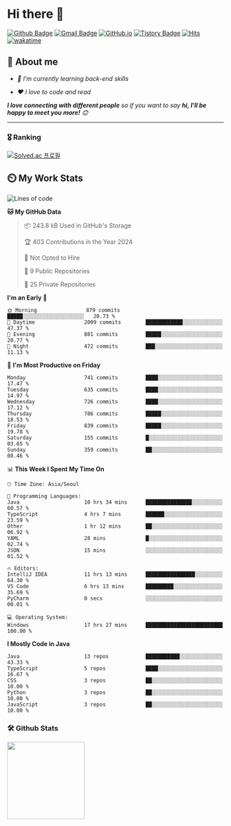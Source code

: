 # Hi there 👋
[![Github Badge](https://img.shields.io/badge/-uiw6unoh-grey?style=flat&logo=github&logoColor=white&link=https://github.com/uiw6unoh/)](https://www.github.com/uiw6unoh/) 
[![Gmail Badge](https://img.shields.io/badge/-uiw6unoh@naver.com-c14438?style=flat&logo=Gmail&logoColor=white&link=mailto:uiw6unoh@naver.com)](mailto:uiw6unoh@naver.com) 
[![GitHub.io](https://img.shields.io/badge/GitHub.io-orange?style=flat&logoColor=white)](https://uiw6unoh.github.io/)
[![Tistory Badge](https://img.shields.io/badge/Tech%20Blog-yellow?style=flat&logoColor=white)](https://www.uiw6unoh.com/)
[![Hits](https://hits.seeyoufarm.com/api/count/incr/badge.svg?url=https%3A%2F%2Fgithub.com%2Fuiw6unoh&count_bg=%2379C83D&title_bg=%23555555&icon=&icon_color=%23E7E7E7&title=hits&edge_flat=false)](https://hits.seeyoufarm.com)
[![wakatime](https://wakatime.com/badge/user/54252e40-b19e-45e1-9ec9-fb1c5a26c628.svg)](https://wakatime.com/@54252e40-b19e-45e1-9ec9-fb1c5a26c628)
<!-- [![Portfolio Badge](https://img.shields.io/badge/portfolio-web-blue?style=flat&link=https://github.com/uiw6unoh/)](https://github.com/uiw6unoh/)  -->

## 💬 About me
<em>
 
- 🌱 I’m currently learning back-end skills
 
- ❤️ I love to code and read
</em>

<em><b>I love connecting with different people</b> so if you want to say <b>hi, I'll be happy to meet you more!</b> 😊</em>

---
### 🎖️ Ranking
[![Solved.ac 프로필](http://mazassumnida.wtf/api/v2/generate_badge?boj=uiw6unoh)](https://www.acmicpc.net/user/uiw6unoh)

## ⏲️ My Work Stats
<!--[![uiw6unoh's wakatime stats](https://github-readme-stats.vercel.app/api/wakatime?username=uiw6unoh)]-->

<!--START_SECTION:waka-->
![Lines of code](https://img.shields.io/badge/From%20Hello%20World%20I%27ve%20Written-3.0%20million%20lines%20of%20code-blue)

**🐱 My GitHub Data** 

> 📦 243.8 kB Used in GitHub's Storage 
 > 
> 🏆 403 Contributions in the Year 2024
 > 
> 🚫 Not Opted to Hire
 > 
> 📜 9 Public Repositories 
 > 
> 🔑 25 Private Repositories 
 > 
**I'm an Early 🐤** 

```text
🌞 Morning                879 commits         █████░░░░░░░░░░░░░░░░░░░░   20.73 % 
🌆 Daytime                2009 commits        ████████████░░░░░░░░░░░░░   47.37 % 
🌃 Evening                881 commits         █████░░░░░░░░░░░░░░░░░░░░   20.77 % 
🌙 Night                  472 commits         ███░░░░░░░░░░░░░░░░░░░░░░   11.13 % 
```
📅 **I'm Most Productive on Friday** 

```text
Monday                   741 commits         ████░░░░░░░░░░░░░░░░░░░░░   17.47 % 
Tuesday                  635 commits         ████░░░░░░░░░░░░░░░░░░░░░   14.97 % 
Wednesday                726 commits         ████░░░░░░░░░░░░░░░░░░░░░   17.12 % 
Thursday                 786 commits         █████░░░░░░░░░░░░░░░░░░░░   18.53 % 
Friday                   839 commits         █████░░░░░░░░░░░░░░░░░░░░   19.78 % 
Saturday                 155 commits         █░░░░░░░░░░░░░░░░░░░░░░░░   03.65 % 
Sunday                   359 commits         ██░░░░░░░░░░░░░░░░░░░░░░░   08.46 % 
```


📊 **This Week I Spent My Time On** 

```text
🕑︎ Time Zone: Asia/Seoul

💬 Programming Languages: 
Java                     10 hrs 34 mins      ███████████████░░░░░░░░░░   60.57 % 
TypeScript               4 hrs 7 mins        ██████░░░░░░░░░░░░░░░░░░░   23.59 % 
Other                    1 hr 12 mins        ██░░░░░░░░░░░░░░░░░░░░░░░   06.92 % 
YAML                     28 mins             █░░░░░░░░░░░░░░░░░░░░░░░░   02.74 % 
JSON                     15 mins             ░░░░░░░░░░░░░░░░░░░░░░░░░   01.52 % 

🔥 Editors: 
IntelliJ IDEA            11 hrs 13 mins      ████████████████░░░░░░░░░   64.30 % 
VS Code                  6 hrs 13 mins       █████████░░░░░░░░░░░░░░░░   35.69 % 
PyCharm                  0 secs              ░░░░░░░░░░░░░░░░░░░░░░░░░   00.01 % 

💻 Operating System: 
Windows                  17 hrs 27 mins      █████████████████████████   100.00 % 
```

**I Mostly Code in Java** 

```text
Java                     13 repos            ███████████░░░░░░░░░░░░░░   43.33 % 
TypeScript               5 repos             ████░░░░░░░░░░░░░░░░░░░░░   16.67 % 
CSS                      3 repos             ██░░░░░░░░░░░░░░░░░░░░░░░   10.00 % 
Python                   3 repos             ██░░░░░░░░░░░░░░░░░░░░░░░   10.00 % 
JavaScript               3 repos             ██░░░░░░░░░░░░░░░░░░░░░░░   10.00 % 
```




<!--END_SECTION:waka-->

### 🛠️ Github Stats <br/>
<p>
  <img height="180em" src="https://github-readme-stats-git-masterrstaa-rickstaa.vercel.app/api?username=uiw6unoh&show_icons=true&include_all_commits=true">
 <!--
  <img height="180em" src="https://github-readme-stats-git-masterrstaa-rickstaa.vercel.app/api/top-langs/?username=uiw6unoh&layout=compact">
 -->
</p>

